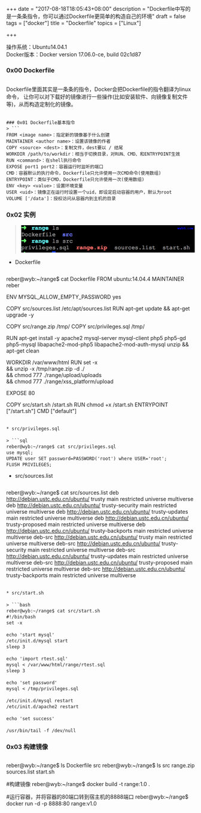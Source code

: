 +++
date = "2017-08-18T18:05:43+08:00"
description = "Dockerfile中写的是一条条指令，你可以通过Dockerfile更简单的构造自己的环境"
draft = false
tags = ["docker"]
title = "Dockerfile"
topics = ["Linux"]

+++

操作系统：Ubuntu14.04.1  
Docker版本：Docker version 17.06.0-ce, build 02c1d87

### 0x00 Dockerfile
> ```
Dockerfile里面其实是一条条的指令，Docker会把Dockerfile的指令翻译为linux命令，
让你可以对下载好的镜像进行一些操作(比如安装软件、向镜像复制文件等)，从而构造定制化的镜像。
```

### 0x01 Dockerfile基本指令
> ```
FROM <image name>：指定新的镜像基于什么创建
MAINTAINER <author name>：设置该镜像的作者
COPY <source> <dest>：复制文件，dest要以 / 结尾
WORKDIR /path/to/workdir：相当于切换目录，对RUN、CMD、和ENTRYPOINT生效
RUN <command>：在shell执行命令
EXPOSE port1 port2：容器运行时监听的端口
CMD：容器默认的执行命令，Dockerfile只允许使用一次CMD命令(使用数组)
ENTRYPOINT：类似于CMD，Dockerfile只允许使用一次(使用数组)
ENV <key> <value>：设置环境变量
USER <uid>：镜像正在运行时设置一个uid，即设定启动容器的用户，默认为root
VOLUME ['/data']：授权访问从容器内到主机的目录
```

### 0x02 实例
> ![文件结构](/img/post/dockerfile.png)

* Dockerfile

>```bash
reber@wyb:~/range$ cat Dockerfile
FROM ubuntu:14.04.4
MAINTAINER reber

ENV MYSQL_ALLOW_EMPTY_PASSWORD yes

COPY src/sources.list /etc/apt/sources.list
RUN apt-get update && apt-get upgrade -y

COPY src/range.zip /tmp/
COPY src/privileges.sql /tmp/

RUN apt-get install -y apache2 mysql-server mysql-client php5 php5-gd php5-mysql libapache2-mod-php5 libapache2-mod-auth-mysql unzip && apt-get clean

WORKDIR /var/www/html
RUN set -x \
    && unzip -x /tmp/range.zip -d ./ \
    && chmod 777 ./range/upload/uploads \
    && chmod 777 ./range/xss_platform/upload

EXPOSE 80

COPY src/start.sh /start.sh
RUN chmod +x /start.sh
ENTRYPOINT ["/start.sh"]
CMD ["default"]
```

* src/privileges.sql

> ```sql
reber@wyb:~/range$ cat src/privileges.sql
use mysql;
UPDATE user SET password=PASSWORD('root') where USER='root';
FLUSH PRIVILEGES;
```

* src/sources.list

> ```bash
reber@wyb:~/range$ cat src/sources.list
deb http://debian.ustc.edu.cn/ubuntu/ trusty main restricted universe multiverse
deb http://debian.ustc.edu.cn/ubuntu/ trusty-security main restricted universe multiverse
deb http://debian.ustc.edu.cn/ubuntu/ trusty-updates main restricted universe multiverse
deb http://debian.ustc.edu.cn/ubuntu/ trusty-proposed main restricted universe multiverse
deb http://debian.ustc.edu.cn/ubuntu/ trusty-backports main restricted universe multiverse
deb-src http://debian.ustc.edu.cn/ubuntu/ trusty main restricted universe multiverse
deb-src http://debian.ustc.edu.cn/ubuntu/ trusty-security main restricted universe multiverse
deb-src http://debian.ustc.edu.cn/ubuntu/ trusty-updates main restricted universe multiverse
deb-src http://debian.ustc.edu.cn/ubuntu/ trusty-proposed main restricted universe multiverse
deb-src http://debian.ustc.edu.cn/ubuntu/ trusty-backports main restricted universe multiverse
```

* src/start.sh

> ```bash
reber@wyb:~/range$ cat src/start.sh
#!/bin/bash
set -x

echo 'start mysql'
/etc/init.d/mysql start
sleep 3

echo 'import rtest.sql'
mysql < /var/www/html/range/rtest.sql
sleep 3

echo 'set password'
mysql < /tmp/privileges.sql

/etc/init.d/mysql restart
/etc/init.d/apache2 restart

echo 'set success'

/usr/bin/tail -f /dev/null
```

### 0x03 构建镜像
> ```bash
reber@wyb:~/range$ ls
Dockerfile  src
reber@wyb:~/range$ ls src
range.zip  sources.list  start.sh

#构建镜像
reber@wyb:~/range$ docker build -t range:1.0 .

#运行容器，并将容器的80端口转到宿主机的8888端口
reber@wyb:~/range$ docker run -d -p 8888:80 range:v1.0
```